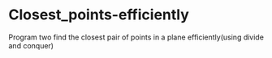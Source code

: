 # Closest_points-efficiently
Program two find the closest pair of points in a plane efficiently(using divide and conquer)
